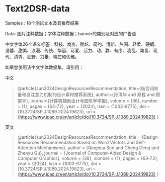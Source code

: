 # Text2DSR-data

Samples : 18个测试文本及其推荐结果

Data: 图片注释数据；字体注释数据；banner的类别及对应的广告语

中文字体26个语义标签：科技、商务、酷炫、简约、清新、热闹、轻柔、硬朗、温馨、甜美、浪漫、传统、华丽、可爱、活力、动、静、有序、凌乱、繁复、现代、清秀、狂野、力量、端庄和优雅。

如果您使用该中文字体数据集，请引用：

中文

>  @article{sun2024DesignResourcesRecommendation,
>    title={结合词向量和自注意力机制的设计素材推荐系统},
>    author={孙清华 and 邓程 and 顾振宇},
>    journal={计算机辅助设计与图形学学报},
> volume = {36},
> number = {1},
> pages = {63-72},
> year = {2024},
> issn = {1003-9775},
> doi = {10.3724/SP.J.1089.2024.19823},
> url = {https://www.jcad.cn/en/article/doi/10.3724/SP.J.1089.2024.19823}
>  }
>

英文

>  @article{sun2024DesignResourcesRecommendation,
>    title = {Design Resources Recommendation Based on Word Vectors and Self-Attention Mechanisms},
> author = {Qinghua Sun and Cheng Deng and Zhenyu Gu},
> journal = {Journal of Computer-Aided Design & Computer Graphics},
> volume = {36},
> number = {1},
> pages = {63-72},
> year = {2024},
> issn = {1003-9775},
> doi = {10.3724/SP.J.1089.2024.19823},
> url = {https://www.jcad.cn/en/article/doi/10.3724/SP.J.1089.2024.19823}
> }
